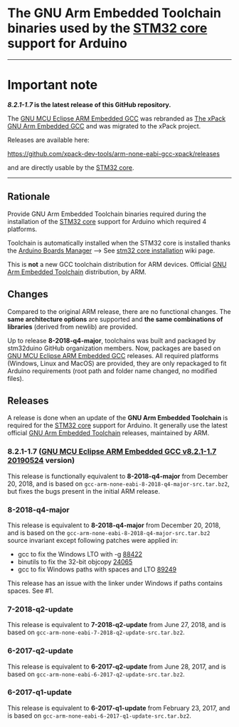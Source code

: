 # The GNU Arm Embedded Toolchain binaries used by the [STM32 core](https://github.com/stm32duino/Arduino_Core_STM32) support for Arduino

---

# Important note
**_8.2.1-1.7_ is the latest release of this GitHub repository.**

The [GNU MCU Eclipse ARM Embedded GCC](https://github.com/gnu-mcu-eclipse/arm-none-eabi-gcc) was rebranded as [The xPack GNU Arm Embedded GCC](https://xpack.github.io/arm-none-eabi-gcc/) and was migrated to the xPack project.

Releases are available here:

https://github.com/xpack-dev-tools/arm-none-eabi-gcc-xpack/releases

and are directly usable by the [STM32 core](https://github.com/stm32duino/Arduino_Core_STM32).

---

## Rationale

Provide GNU Arm Embedded Toolchain binaries required during the installation of the [STM32 core](https://github.com/stm32duino/Arduino_Core_STM32) support for Arduino which required 4 platforms.

Toolchain is automatically installed when the STM32 core is installed thanks the [Arduino Boards Manager](https://www.arduino.cc/en/guide/cores) --> See [stm32 core installation](https://github.com/stm32duino/wiki/wiki/Getting-Started#installing-stm32-cores) wiki page.

This is **not** a new GCC toolchain distribution for ARM devices. 
Official [GNU Arm Embedded Toolchain](https://developer.arm.com/tools-and-software/open-source-software/gnu-toolchain/gnu-rm) distribution, by ARM.

## Changes

Compared to the original ARM release, there are no functional changes. The **same architecture options** are supported and **the same 
combinations of libraries** (derived from newlib) are provided.

Up to release **8-2018-q4-major**, toolchains was built and packaged by stm32duino GitHub organization members. Now, packages are based on [GNU MCU Eclipse ARM Embedded GCC](https://github.com/gnu-mcu-eclipse/arm-none-eabi-gcc) releases. All required platforms (Windows, Linux and MacOS) are provided, they are only repackaged to fit Arduino requirements (root path and folder name changed, no modified files).

## Releases

A release is done when an update of the **GNU Arm Embedded Toolchain** is required for the [STM32 core](https://github.com/stm32duino/Arduino_Core_STM32) support for Arduino.
It generally use the latest official [GNU Arm Embedded Toolchain](https://developer.arm.com/tools-and-software/open-source-software/gnu-toolchain/gnu-rm) 
releases, maintained by ARM.

### 8.2.1-1.7 ([GNU MCU Eclipse ARM Embedded GCC v8.2.1-1.7 20190524](https://github.com/gnu-mcu-eclipse/arm-none-eabi-gcc/releases/tag/v8.2.1-1.7) version)
This release is functionally equivalent to **8-2018-q4-major** from December 20, 2018,
and is based on `gcc-arm-none-eabi-8-2018-q4-major-src.tar.bz2`, but fixes the bugs present in the initial ARM release.

### 8-2018-q4-major
This release is equivalent to **8-2018-q4-major** from December 20, 2018,
and is based on the `gcc-arm-none-eabi-8-2018-q4-major-src.tar.bz2` source invariant except following patches were applied in:
 * gcc to fix the Windows LTO with -g [88422](https://gcc.gnu.org/bugzilla/show_bug.cgi?id=88422)
 * binutils to fix the 32-bit objcopy [24065](https://sourceware.org/bugzilla/show_bug.cgi?id=24065)
 * gcc to fix Windows paths with spaces and LTO [89249](https://gcc.gnu.org/bugzilla/show_bug.cgi?id=89249)

This release has an issue with the linker under Windows if paths contains spaces. See #1.

### 7-2018-q2-update

This release is equivalent to **7-2018-q2-update** from June 27, 2018,
and is based on `gcc-arm-none-eabi-7-2018-q2-update-src.tar.bz2`.

### 6-2017-q2-update

This release is equivalent to **6-2017-q2-update** from June 28, 2017,
and is based on `gcc-arm-none-eabi-6-2017-q2-update-src.tar.bz2`.

### 6-2017-q1-update

This release is equivalent to **6-2017-q1-update** from February 23, 2017,
and is based on `gcc-arm-none-eabi-6-2017-q1-update-src.tar.bz2`.
